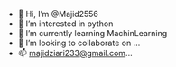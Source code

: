 - 👋 Hi, I’m @Majid2556
- 👀 I’m interested in python
- 🌱 I’m currently learning MachinLearning
- 💞️ I’m looking to collaborate on ...
- 📫 majidziari233@gmail.com...

<!---
Majid2556/Majid2556 is a ✨ special ✨ repository because its `README.md` (this file) appears on your GitHub profile.
You can click the Preview link to take a look at your changes.
--->
